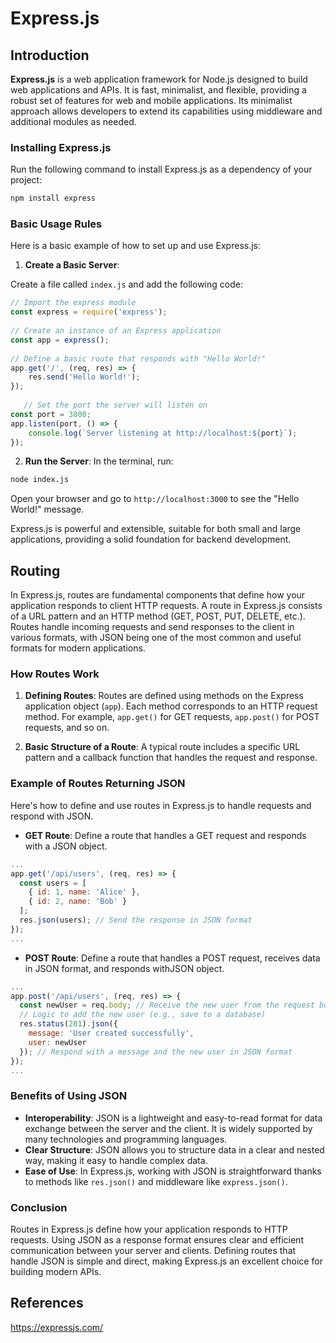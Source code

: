 # Express.js

## Introduction

**Express.js** is a web application framework for Node.js designed to build web applications and APIs. It is fast, minimalist, and flexible, providing a robust set of features for web and mobile applications. Its minimalist approach allows developers to extend its capabilities using middleware and additional modules as needed.

### Installing Express.js

   Run the following command to install Express.js as a dependency of your project:
   ```bash
   npm install express
   ```

### Basic Usage Rules

Here is a basic example of how to set up and use Express.js:

1. **Create a Basic Server**:

Create a file called `index.js` and add the following code:

```javascript
// Import the express module
const express = require('express');
   
// Create an instance of an Express application
const app = express();
   
// Define a basic route that responds with "Hello World!"
app.get('/', (req, res) => {
    res.send('Hello World!');
});
   
   // Set the port the server will listen on
const port = 3000;
app.listen(port, () => {
    console.log(`Server listening at http://localhost:${port}`);
});
```

2. **Run the Server**:
In the terminal, run:
```bash
node index.js
```
Open your browser and go to `http://localhost:3000` to see the "Hello World!" message.

Express.js is powerful and extensible, suitable for both small and large applications, providing a solid foundation for backend development.

## Routing

In Express.js, routes are fundamental components that define how your application responds to client HTTP requests. A route in Express.js consists of a URL pattern and an HTTP method (GET, POST, PUT, DELETE, etc.). Routes handle incoming requests and send responses to the client in various formats, with JSON being one of the most common and useful formats for modern applications.

### How Routes Work

1. **Defining Routes**:
   Routes are defined using methods on the Express application object (`app`). Each method corresponds to an HTTP request method. For example, `app.get()` for GET requests, `app.post()` for POST requests, and so on.

2. **Basic Structure of a Route**:
   A typical route includes a specific URL pattern and a callback function that handles the request and response.

### Example of Routes Returning JSON

Here's how to define and use routes in Express.js to handle requests and respond with JSON.

- **GET Route**:
Define a route that handles a GET request and responds with a JSON object.

```javascript
...
app.get('/api/users', (req, res) => {
  const users = [
    { id: 1, name: 'Alice' },
    { id: 2, name: 'Bob' }
  ];
  res.json(users); // Send the response in JSON format
});
...
```

- **POST Route**:
Define a route that handles a POST request, receives data in JSON format, and responds withJSON object.

```javascript
...
app.post('/api/users', (req, res) => {
  const newUser = req.body; // Receive the new user from the request body
  // Logic to add the new user (e.g., save to a database)
  res.status(201).json({
    message: 'User created successfully',
    user: newUser
  }); // Respond with a message and the new user in JSON format
});
...
```

### Benefits of Using JSON

- **Interoperability**: JSON is a lightweight and easy-to-read format for data exchange between the server and the client. It is widely supported by many technologies and programming languages.
- **Clear Structure**: JSON allows you to structure data in a clear and nested way, making it easy to handle complex data.
- **Ease of Use**: In Express.js, working with JSON is straightforward thanks to methods like `res.json()` and middleware like `express.json()`.

### Conclusion

Routes in Express.js define how your application responds to HTTP requests. Using JSON as a response format ensures clear and efficient communication between your server and clients. Defining routes that handle JSON is simple and direct, making Express.js an excellent choice for building modern APIs.

## References
https://expressjs.com/